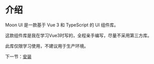 # 介绍

Moon UI 是一款基于 Vue 3 和 TypeScript 的 UI 组件库。

这款组件库是我在学习Vue3时写的，全程亲手编写，尽量不采用第三方库。

此库仅限学习使用，不建议用于生产环境。

下一节：[安装](#/doc/install)